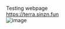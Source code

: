 Testing webpage 
<br>
https://terra.sinzn.fun
<br>
![image](https://github.com/user-attachments/assets/49369cde-b150-4483-a8b5-1f887ab6a774)
